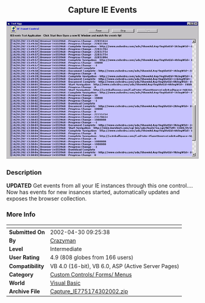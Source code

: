 ﻿<div align="center">

## Capture IE Events

<img src="PIC2002116858158932.jpg">
</div>

### Description

**UPDATED** Get events from all your IE instances through this one control.... Now has events for new insances started, automatically updates and exposes the browser collection.
 
### More Info
 


<span>             |<span>
---                |---
**Submitted On**   |2002-04-30 09:25:38
**By**             |[Crazyman](https://github.com/Planet-Source-Code/PSCIndex/blob/master/ByAuthor/crazyman.md)
**Level**          |Intermediate
**User Rating**    |4.9 (808 globes from 166 users)
**Compatibility**  |VB 4\.0 \(16\-bit\), VB 6\.0, ASP \(Active Server Pages\) 
**Category**       |[Custom Controls/ Forms/  Menus](https://github.com/Planet-Source-Code/PSCIndex/blob/master/ByCategory/custom-controls-forms-menus__1-4.md)
**World**          |[Visual Basic](https://github.com/Planet-Source-Code/PSCIndex/blob/master/ByWorld/visual-basic.md)
**Archive File**   |[Capture\_IE775174302002\.zip](https://github.com/Planet-Source-Code/crazyman-capture-ie-events__1-30646/archive/master.zip)








